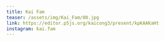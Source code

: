 ```yaml
---
title: Kai Fam
teaser: /assets/img/Kai_Fam/00.jpg
link: https://editor.p5js.org/kaicong3/present/kpKAAKaHt
instagram: kai.fam
---
```

